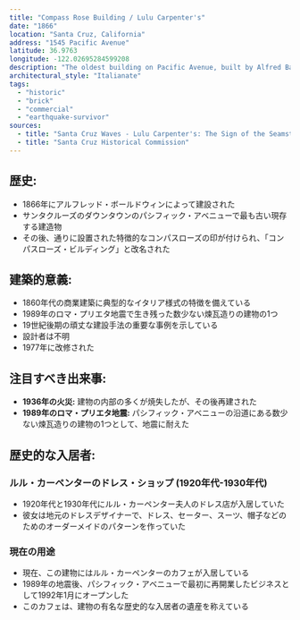 ```yaml
---
title: "Compass Rose Building / Lulu Carpenter's"
date: "1866"
location: "Santa Cruz, California"
address: "1545 Pacific Avenue"
latitude: 36.9763
longitude: -122.02695284599208
description: "The oldest building on Pacific Avenue, built by Alfred Baldwin in 1866. One of the few brick buildings to survive the 1989 Loma Prieta earthquake. Later renamed the Compass Rose Building after the compass rose stamped in the patio across the street."
architectural_style: "Italianate"
tags:
  - "historic"
  - "brick"
  - "commercial"
  - "earthquake-survivor"
sources:
  - title: "Santa Cruz Waves - Lulu Carpenter's: The Sign of the Seamstress"
  - title: "Santa Cruz Historical Commission"
---
```

## **歴史:**

- 1866年にアルフレッド・ボールドウィンによって建設された
- サンタクルーズのダウンタウンのパシフィック・アベニューで最も古い現存する建造物
- その後、通りに設置された特徴的なコンパスローズの印が付けられ、「コンパスローズ・ビルディング」と改名された

## **建築的意義:**

- 1860年代の商業建築に典型的なイタリア様式の特徴を備えている
- 1989年のロマ・プリエタ地震で生き残った数少ない煉瓦造りの建物の1つ
- 19世紀後期の頑丈な建設手法の重要な事例を示している
- 設計者は不明
- 1977年に改修された

## **注目すべき出来事:**

- **1936年の火災:** 建物の内部の多くが焼失したが、その後再建された
- **1989年のロマ・プリエタ地震:** パシフィック・アベニューの沿道にある数少ない煉瓦造りの建物の1つとして、地震に耐えた

## **歴史的な入居者:**

### ルル・カーペンターのドレス・ショップ (1920年代-1930年代)

- 1920年代と1930年代にルル・カーペンター夫人のドレス店が入居していた
- 彼女は地元のドレスデザイナーで、ドレス、セーター、スーツ、帽子などのためのオーダーメイドのパターンを作っていた

### 現在の用途

- 現在、この建物にはルル・カーペンターのカフェが入居している
- 1989年の地震後、パシフィック・アベニューで最初に再開業したビジネスとして1992年1月にオープンした
- このカフェは、建物の有名な歴史的な入居者の遺産を称えている